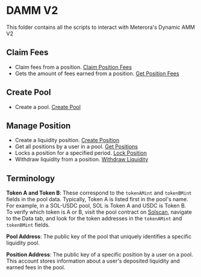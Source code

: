 # DAMM V2

This folder contains all the scripts to interact with Meterora's Dynamic AMM V2

## Claim Fees

- Claim fees from a position. [Claim Position Fees](./claim-fees/src/claim-position-fees.ts)
- Gets the amount of fees earned from a position.
  [Get Position Fees](./claim-fees/src/get-position-fees.ts)

## Create Pool

- Create a pool. [Create Pool](./create-pool/src/create-pool.ts)

## Manage Position

- Create a liquidity position. [Create Position](./manage-position/src/create-position.ts)
- Get all positions by a user in a pool. [Get Positions](./manage-position/src/get-positions.ts)
- Locks a position for a specified period. [Lock Position](./manage-position/src/lock-position.ts)
- Withdraw liquidity from a position.
  [Withdraw Liquidity](./manage-position/src/withdraw-liquidity.ts)

## Terminology

**Token A and Token B**: These correspond to the `tokenAMint` and `tokenBMint` fields in the pool
data. Typically, Token A is listed first in the pool's name.  
For example, in a SOL-USDC pool, SOL is Token A and USDC is Token B.  
To verify which token is A or B, visit the pool contract on [Solscan](https://solscan.io/), navigate
to the Data tab, and look for the token addresses in the `tokenAMint` and `tokenBMint` fields.

**Pool Address**: The public key of the pool that uniquely identifies a specific liquidity pool.

**Position Address**: The public key of a specific position by a user on a pool. This account stores
information about a user's deposited liquidity and earned fees in the pool.
